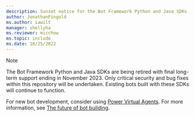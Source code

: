 ```yaml
---
description: Sunset notice for the Bot Framework Python and Java SDKs
author: JonathanFingold
ms.author: iawilt
manager: shellyha
ms.reviewer: micchow
ms.topic: include
ms.date: 10/25/2022
---
```


> [!NOTE]
> The Bot Framework Python and Java SDKs are being retired with final long-term support ending in November 2023.
> Only critical security and bug fixes within this repository will be undertaken.
> Existing bots built with these SDKs will continue to function.
>
> For new bot development, consider using [Power Virtual Agents](/power-virtual-agents).
> For more information, see [The future of bot building](https://powervirtualagents.microsoft.com/blog/the-future-of-bot-building/).
